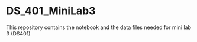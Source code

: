 # DS_401_MiniLab3
This repository contains the notebook and the data files needed for mini lab 3 (DS401)
